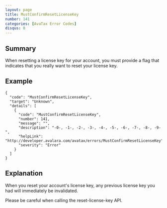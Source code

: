 ```yaml
---
layout: page
title: MustConfirmResetLicenseKey
number: 141
categories: [AvaTax Error Codes]
disqus: 0
---
```


## Summary

When resetting a license key for your account, you must provide a flag that indicates that you really want to reset your license key.

## Example

    {
      "code": "MustConfirmResetLicenseKey",
      "target": "Unknown",
      "details": [
        {
          "code": "MustConfirmResetLicenseKey",
          "number": 141,
          "message": "",
          "description": "-0-, -1-, -2-, -3-, -4-, -5-, -6-, -7-, -8-, -9-",
          "helpLink": "http://developer.avalara.com/avatax/errors/MustConfirmResetLicenseKey",
          "severity": "Error"
        }
      ]
    }

## Explanation

When you reset your account's license key, any previous license key you had will immediately be invalidated.

Please be careful when calling the reset-license-key API.
